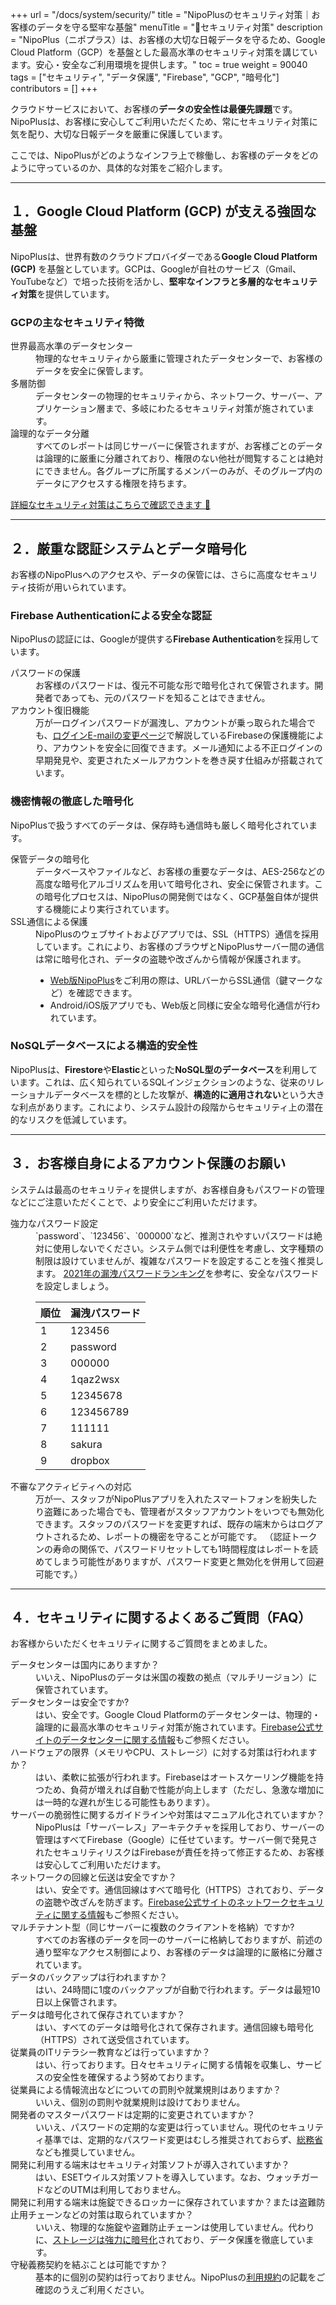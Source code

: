 +++
url = "/docs/system/security/"
title = "NipoPlusのセキュリティ対策｜お客様のデータを守る堅牢な基盤"
menuTitle = "🔐セキュリティ対策"
description = "NipoPlus（ニポプラス）は、お客様の大切な日報データを守るため、Google Cloud Platform（GCP）を基盤とした最高水準のセキュリティ対策を講じています。安心・安全なご利用環境を提供します。"
toc = true
weight = 90040
tags = ["セキュリティ", "データ保護", "Firebase", "GCP", "暗号化"]
contributors = []
+++

クラウドサービスにおいて、お客様の**データの安全性は最優先課題**です。NipoPlusは、お客様に安心してご利用いただくため、常にセキュリティ対策に気を配り、大切な日報データを厳重に保護しています。

ここでは、NipoPlusがどのようなインフラ上で稼働し、お客様のデータをどのように守っているのか、具体的な対策をご紹介します。

---

## １．Google Cloud Platform (GCP) が支える強固な基盤

NipoPlusは、世界有数のクラウドプロバイダーである**Google Cloud Platform (GCP)** を基盤としています。GCPは、Googleが自社のサービス（Gmail、YouTubeなど）で培った技術を活かし、**堅牢なインフラと多層的なセキュリティ対策**を提供しています。

### GCPの主なセキュリティ特徴

<dl class="basic">
<dt>世界最高水準のデータセンター</dt>
<dd>物理的なセキュリティから厳重に管理されたデータセンターで、お客様のデータを安全に保管します。</dd>

<dt>多層防御</dt>
<dd>データセンターの物理的セキュリティから、ネットワーク、サーバー、アプリケーション層まで、多岐にわたるセキュリティ対策が施されています。</dd>

<dt>論理的なデータ分離</dt>
<dd>すべてのレポートは同じサーバーに保管されますが、お客様ごとのデータは論理的に厳重に分離されており、権限のない他社が閲覧することは絶対にできません。各グループに所属するメンバーのみが、そのグループ内のデータにアクセスする権限を持ちます。</dd>
</dl>

[詳細なセキュリティ対策はこちらで確認できます 🔐](/docs/system/security/)

---

## ２．厳重な認証システムとデータ暗号化

お客様のNipoPlusへのアクセスや、データの保管には、さらに高度なセキュリティ技術が用いられています。

### Firebase Authenticationによる安全な認証

NipoPlusの認証には、Googleが提供する**Firebase Authentication**を採用しています。

<dl class="basic">
<dt>パスワードの保護</dt>
<dd>お客様のパスワードは、復元不可能な形で暗号化されて保管されます。開発者であっても、元のパスワードを知ることはできません。</dd>

<dt>アカウント復旧機能</dt>
<dd>万が一ログインパスワードが漏洩し、アカウントが乗っ取られた場合でも、<a href="/docs/manual/account/email/">ログインE-mailの変更ページ</a>で解説しているFirebaseの保護機能により、アカウントを安全に回復できます。メール通知による不正ログインの早期発見や、変更されたメールアカウントを巻き戻す仕組みが搭載されています。</dd>
</dl>

### 機密情報の徹底した暗号化

NipoPlusで扱うすべてのデータは、保存時も通信時も厳しく暗号化されています。

<dl class="basic">
<dt>保管データの暗号化</dt>
<dd>データベースやファイルなど、お客様の重要なデータは、AES-256などの高度な暗号化アルゴリズムを用いて暗号化され、安全に保管されます。この暗号化プロセスは、NipoPlusの開発側ではなく、GCP基盤自体が提供する機能により実行されています。</dd>

<dt>SSL通信による保護</dt>
<dd>NipoPlusのウェブサイトおよびアプリでは、SSL（HTTPS）通信を採用しています。これにより、お客様のブラウザとNipoPlusサーバー間の通信は常に暗号化され、データの盗聴や改ざんから情報が保護されます。
    <ul>
        <li><a href="https://nipoplus.sndbox.jp/" target="_blank">Web版NipoPlus</a>をご利用の際は、URLバーからSSL通信（鍵マークなど）を確認できます。</li>
        <li>Android/iOS版アプリでも、Web版と同様に安全な暗号化通信が行われています。</li>
    </ul>
</dd>
</dl>

### NoSQLデータベースによる構造的安全性

NipoPlusは、**Firestore**や**Elastic**といった**NoSQL型のデータベース**を利用しています。これは、広く知られているSQLインジェクションのような、従来のリレーショナルデータベースを標的とした攻撃が、**構造的に適用されない**という大きな利点があります。これにより、システム設計の段階からセキュリティ上の潜在的なリスクを低減しています。

---

## ３．お客様自身によるアカウント保護のお願い

システムは最高のセキュリティを提供しますが、お客様自身もパスワードの管理などにご注意いただくことで、より安全にご利用いただけます。

<dl class="basic">
<dt>強力なパスワード設定</dt>
<dd>
`password`、`123456`、`000000`など、推測されやすいパスワードは絶対に使用しないでください。システム側では利便性を考慮し、文字種類の制限は設けていませんが、複雑なパスワードを設定することを強く推奨します。
<a href="https://www.itmedia.co.jp/news/articles/2202/08/news101.html" target="_blank">2021年の漏洩パスワードランキング</a>を参考に、安全なパスワードを設定しましょう。

| 順位 | 漏洩パスワード |
| ---- | -------------- |
| 1    | 123456         |
| 2    | password       |
| 3    | 000000         |
| 4    | 1qaz2wsx       |
| 5    | 12345678       |
| 6    | 123456789      |
| 7    | 111111         |
| 8    | sakura         |
| 9    | dropbox        |

</dd>

<dt>不審なアクティビティへの対応</dt>
<dd>
万が一、スタッフがNipoPlusアプリを入れたスマートフォンを紛失したり盗難にあった場合でも、管理者がスタッフアカウントをいつでも無効化できます。スタッフのパスワードを変更すれば、既存の端末からはログアウトされるため、レポートの機密を守ることが可能です。
（認証トークンの寿命の関係で、パスワードリセットしても1時間程度はレポートを読めてしまう可能性がありますが、パスワード変更と無効化を併用して回避可能です。）
</dd>
</dl>

---

## ４．セキュリティに関するよくあるご質問（FAQ）

お客様からいただくセキュリティに関するご質問をまとめました。

<dl class="faq">
  <dt>データセンターは国内にありますか？</dt>
  <dd>いいえ、NipoPlusのデータは米国の複数の拠点（マルチリージョン）に保管されています。</dd>
  <dt>データセンターは安全ですか?</dt>
  <dd>はい、安全です。Google Cloud Platformのデータセンターは、物理的・論理的に最高水準のセキュリティ対策が施されています。<a href="https://firebase.google.com/terms/data-processing-terms?hl=ja#1.-data-center-and-network-security" target="_blank">Firebase公式サイトのデータセンターに関する情報</a>もご参照ください。</dd>
  <dt>ハードウェアの限界（メモリやCPU、ストレージ）に対する対策は行われますか？</dt>
  <dd>はい、柔軟に拡張が行われます。Firebaseはオートスケーリング機能を持つため、負荷が増えれば自動で性能が向上します（ただし、急激な増加には一時的な遅れが生じる可能性もあります）。</dd>
  <dt>サーバーの脆弱性に関するガイドラインや対策はマニュアル化されていますか？</dt>
  <dd>NipoPlusは「サーバーレス」アーキテクチャを採用しており、サーバーの管理はすべてFirebase（Google）に任せています。サーバー側で発見されたセキュリティリスクはFirebaseが責任を持って修正するため、お客様は安心してご利用いただけます。</dd>
  <dt>ネットワークの回線と伝送は安全ですか？</dt>
  <dd>はい、安全です。通信回線はすべて暗号化（HTTPS）されており、データの盗聴や改ざんを防ぎます。<a href="https://firebase.google.com/terms/data-processing-terms?hl=ja#1.-data-center-and-network-security" target="_blank">Firebase公式サイトのネットワークセキュリティに関する情報</a>もご参照ください。</dd>
  <dt>マルチテナント型（同じサーバーに複数のクライアントを格納）ですか?</dt>
  <dd>すべてのお客様のデータを同一のサーバーに格納しておりますが、前述の通り堅牢なアクセス制御により、お客様のデータは論理的に厳格に分離されています。</dd>
  <dt>データのバックアップは行われますか？</dt>
  <dd>はい、24時間に1度のバックアップが自動で行われます。データは最短10日以上保管されます。</dd>
  <dt>データは暗号化されて保存されていますか？</dt>
  <dd>はい、すべてのデータは暗号化されて保存されます。通信回線も暗号化（HTTPS）されて送受信されています。</dd>
  <dt>従業員のITリテラシー教育などは行っていますか？</dt>
  <dd>はい、行っております。日々セキュリティに関する情報を収集し、サービスの安全性を確保するよう努めております。</dd>
  <dt>従業員による情報流出などについての罰則や就業規則はありますか？</dt>
  <dd>いいえ、個別の罰則や就業規則は設けておりません。</dd>
  <dt>開発者のマスターパスワードは定期的に変更されていますか？</dt>
  <dd>いいえ、パスワードの定期的な変更は行っていません。現代のセキュリティ基準では、定期的なパスワード変更はむしろ推奨されておらず、<a href="https://www.soumu.go.jp/main_sosiki/cybersecurity/research/technical/02_02.html" target="_blank">総務省</a>なども推奨していません。</dd>
  <dt>開発に利用する端末はセキュリティ対策ソフトが導入されていますか？</dt>
  <dd>はい、ESETウイルス対策ソフトを導入しています。なお、ウォッチガードなどのUTMは利用しておりません。</dd>
  <dt>開発に利用する端末は施錠できるロッカーに保存されていますか？または盗難防止用チェーンなどの対策は取られていますか？</dt>
  <dd>いいえ、物理的な施錠や盗難防止チェーンは使用していません。代わりに、<a href="https://support.apple.com/ja-jp/HT204837" target="_blank">ストレージは強力に暗号化</a>されており、データ保護を徹底しています。</dd>
  <dt>守秘義務契約を結ぶことは可能ですか？</dt>
  <dd>基本的に個別の契約は行っておりません。NipoPlusの<a href="/docs/system/agree/">利用規約</a>の記載をご確認のうえご利用ください。</dd>
</dl>
